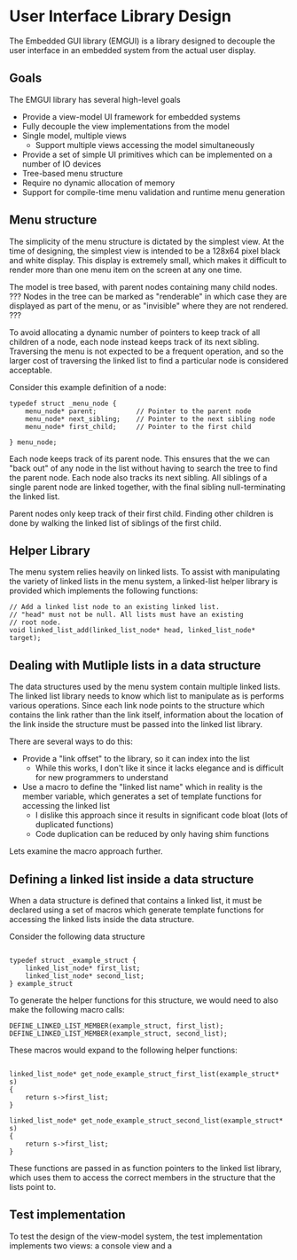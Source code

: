 # User Interface Library Design
The Embedded GUI library (EMGUI) is a library designed to decouple the user interface in an embedded system from the actual user display.

## Goals

The EMGUI library has several high-level goals

- Provide a view-model UI framework for embedded systems
- Fully decouple the view implementations from the model
- Single model, multiple views
  - Support multiple views accessing the model simultaneously
- Provide a set of simple UI primitives which can be implemented on a number of IO devices
- Tree-based menu structure
- Require no dynamic allocation of memory
- Support for compile-time menu validation and runtime menu generation

## Menu structure

The simplicity of the menu structure is dictated by the simplest view. At the time of designing, the simplest view is intended to be a 128x64 pixel black and white display. This display is extremely small, which makes it difficult to render more than one menu item on the screen at any one time.

The model is tree based, with parent nodes containing many child nodes. ??? Nodes in the tree can be marked as "renderable" in which case they are displayed as part of the menu, or as "invisible" where they are not rendered. ???

To avoid allocating a dynamic number of pointers to keep track of all children of a node, each node instead keeps track of its next sibling. Traversing the menu is not expected to be a frequent operation, and so the larger cost of traversing the linked list to find a particular node is considered acceptable.

Consider this example definition of a node:

```
typedef struct _menu_node {
    menu_node* parent;          // Pointer to the parent node            
    menu_node* next_sibling;    // Pointer to the next sibling node
    menu_node* first_child;     // Pointer to the first child

} menu_node;
```
Each node keeps track of its parent node. This ensures that the we can "back out" of any node in the list without having to search the tree to find the parent node. Each node also tracks its next sibling. All siblings of a single parent node are linked together, with the final sibling null-terminating the linked list.

Parent nodes only keep track of their first child. Finding other children is done by walking the linked list of siblings of the first child.

## Helper Library

The menu system relies heavily on linked lists. To assist with manipulating the variety of linked lists in the menu system, a linked-list helper library is provided which implements the following functions:

```
// Add a linked list node to an existing linked list. 
// "head" must not be null. All lists must have an existing 
// root node.
void linked_list_add(linked_list_node* head, linked_list_node* target);

```

## Dealing with Mutliple lists in a data structure

The data structures used by the menu system contain multiple linked lists. The linked list library needs to know which list to manipulate as is performs various operations. Since each link node points to the structure which contains the link rather than the link itself, information about the location of the link inside the structure must be passed into the linked list library.

There are several ways to do this:

- Provide a "link offset" to the library, so it can index into the list
  - While this works, I don't like it since it lacks elegance and is difficult for new programmers to understand
- Use a macro to define the "linked list name" which in reality is the member variable, which generates a set of template functions for accessing the linked list
  - I dislike this approach since it results in significant code bloat (lots of duplicated functions)
  - Code duplication can be reduced by only having shim functions 

Lets examine the macro approach further.

## Defining a linked list inside a data structure

When a data structure is defined that contains a linked list, it must be declared using a set of macros which generate template functions for accessing the linked lists inside the data structure.

Consider the following data structure

```

typedef struct _example_struct {
    linked_list_node* first_list;
    linked_list_node* second_list;
} example_struct

```

To generate the helper functions for this structure, we would need to also make the following macro calls:

```
DEFINE_LINKED_LIST_MEMBER(example_struct, first_list);
DEFINE_LINKED_LIST_MEMBER(example_struct, second_list);

```

These macros would expand to the following helper functions:

```

linked_list_node* get_node_example_struct_first_list(example_struct* s)
{
    return s->first_list;
}

linked_list_node* get_node_example_struct_second_list(example_struct* s)
{
    return s->first_list;
}

```

These functions are passed in as function pointers to the linked list library, which uses them to access the correct members in the structure that the lists point to. 


## Test implementation

To test the design of the view-model system, the test implementation implements two views: a console view and a 